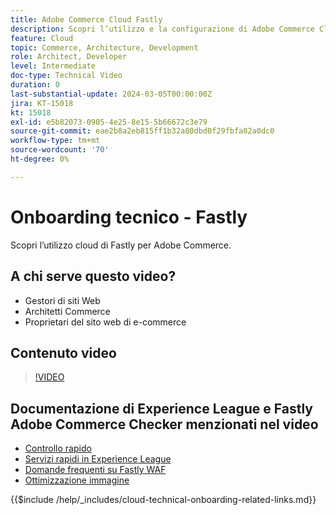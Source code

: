 ```yaml
---
title: Adobe Commerce Cloud Fastly
description: Scopri l’utilizzo e la configurazione di Adobe Commerce Cloud Fastly.
feature: Cloud
topic: Commerce, Architecture, Development
role: Architect, Developer
level: Intermediate
doc-type: Technical Video
duration: 0
last-substantial-update: 2024-03-05T00:00:00Z
jira: KT-15018
kt: 15018
exl-id: e5b82073-0905-4e25-8e15-5b66672c3e79
source-git-commit: eae2b8a2eb815ff1b32a80dbd0f29fbfa82a0dc0
workflow-type: tm+mt
source-wordcount: '70'
ht-degree: 0%

---
```


# Onboarding tecnico - Fastly

Scopri l’utilizzo cloud di Fastly per Adobe Commerce.

## A chi serve questo video?

- Gestori di siti Web
- Architetti Commerce
- Proprietari del sito web di e-commerce

## Contenuto video

>[!VIDEO](https://video.tv.adobe.com/v/3432802?learn=on&captions=ita)

## Documentazione di Experience League e Fastly Adobe Commerce Checker menzionati nel video

- [Controllo rapido](https://adobe-commerce-tester.freetls.fastly.net/adobe-commerce-tester/)
- [Servizi rapidi in Experience League](https://experienceleague.adobe.com/docs/commerce-cloud-service/user-guide/cdn/fastly.html?lang=it)
- [Domande frequenti su Fastly WAF](https://experienceleague.adobe.com/docs/commerce-knowledge-base/kb/faq/web-application-firewall-waf-powered-by-fastly-the-faq.html?lang=it)
- [Ottimizzazione immagine](https://experienceleague.adobe.com/docs/commerce-operations/implementation-playbook/best-practices/development/image-optimization.html?lang=it)

{{$include /help/_includes/cloud-technical-onboarding-related-links.md}}


